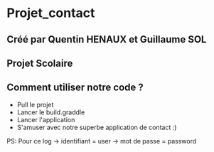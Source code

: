 # Projet_contact

## Créé par Quentin HENAUX et Guillaume SOL
## Projet Scolaire

## Comment utiliser notre code ?

- Pull le projet
- Lancer le build.graddle
- Lancer l'application
- S'amuser avec notre superbe application de contact :) 

PS: Pour ce log -> identifiant = user
                -> mot de passe = password
